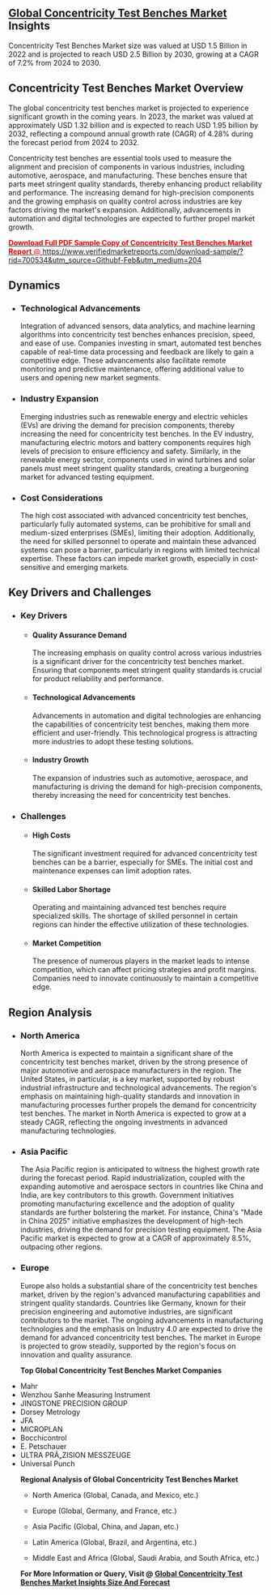 <h2><a href="https://www.verifiedmarketreports.com/download-sample/?rid=700534&amp;utm_source=Githubf&amp;utm_medium=204" target="_blank">Global Concentricity Test Benches Market</a> Insights</h2><p>Concentricity Test Benches Market size was valued at USD 1.5 Billion in 2022 and is projected to reach USD 2.5 Billion by 2030, growing at a CAGR of 7.2% from 2024 to 2030.</p><p> <h2>Concentricity Test Benches Market Overview</h2> <p>The global concentricity test benches market is projected to experience significant growth in the coming years. In 2023, the market was valued at approximately USD 1.32 billion and is expected to reach USD 1.95 billion by 2032, reflecting a compound annual growth rate (CAGR) of 4.28% during the forecast period from 2024 to 2032. </p> <p>Concentricity test benches are essential tools used to measure the alignment and precision of components in various industries, including automotive, aerospace, and manufacturing. These benches ensure that parts meet stringent quality standards, thereby enhancing product reliability and performance. The increasing demand for high-precision components and the growing emphasis on quality control across industries are key factors driving the market's expansion. Additionally, advancements in automation and digital technologies are expected to further propel market growth.</p> <p><a href="#"><p><span class=""><span style="color: #ff0000;"><strong>Download Full PDF Sample Copy of Concentricity Test Benches Market Report</strong> @ </span><a href="https://www.verifiedmarketreports.com/download-sample/?rid=700534&amp;utm_source=Githubf-Feb&amp;utm_medium=204" target="_blank">https://www.verifiedmarketreports.com/download-sample/?rid=700534&amp;utm_source=Githubf-Feb&amp;utm_medium=204</a></span></p></a></p> <h2>Dynamics</h2> <ul> <li><h3>Technological Advancements</h3> <p>Integration of advanced sensors, data analytics, and machine learning algorithms into concentricity test benches enhances precision, speed, and ease of use. Companies investing in smart, automated test benches capable of real-time data processing and feedback are likely to gain a competitive edge. These advancements also facilitate remote monitoring and predictive maintenance, offering additional value to users and opening new market segments. </p> </li> <li><h3>Industry Expansion</h3> <p>Emerging industries such as renewable energy and electric vehicles (EVs) are driving the demand for precision components, thereby increasing the need for concentricity test benches. In the EV industry, manufacturing electric motors and battery components requires high levels of precision to ensure efficiency and safety. Similarly, in the renewable energy sector, components used in wind turbines and solar panels must meet stringent quality standards, creating a burgeoning market for advanced testing equipment. </p> </li> <li><h3>Cost Considerations</h3> <p>The high cost associated with advanced concentricity test benches, particularly fully automated systems, can be prohibitive for small and medium-sized enterprises (SMEs), limiting their adoption. Additionally, the need for skilled personnel to operate and maintain these advanced systems can pose a barrier, particularly in regions with limited technical expertise. These factors can impede market growth, especially in cost-sensitive and emerging markets. </p> </li> </ul> <h2>Key Drivers and Challenges</h2> <ul> <li><h3>Key Drivers</h3> <ul> <li><h4>Quality Assurance Demand</h4> <p>The increasing emphasis on quality control across various industries is a significant driver for the concentricity test benches market. Ensuring that components meet stringent quality standards is crucial for product reliability and performance. </p> </li> <li><h4>Technological Advancements</h4> <p>Advancements in automation and digital technologies are enhancing the capabilities of concentricity test benches, making them more efficient and user-friendly. This technological progress is attracting more industries to adopt these testing solutions. </p> </li> <li><h4>Industry Growth</h4> <p>The expansion of industries such as automotive, aerospace, and manufacturing is driving the demand for high-precision components, thereby increasing the need for concentricity test benches. </p> </li> </ul> </li> <li><h3>Challenges</h3> <ul> <li><h4>High Costs</h4> <p>The significant investment required for advanced concentricity test benches can be a barrier, especially for SMEs. The initial cost and maintenance expenses can limit adoption rates. </p> </li> <li><h4>Skilled Labor Shortage</h4> <p>Operating and maintaining advanced test benches require specialized skills. The shortage of skilled personnel in certain regions can hinder the effective utilization of these technologies. </p> </li> <li><h4>Market Competition</h4> <p>The presence of numerous players in the market leads to intense competition, which can affect pricing strategies and profit margins. Companies need to innovate continuously to maintain a competitive edge. </p> </li> </ul> </li> </ul> <h2>Region Analysis</h2> <ul> <li><h3>North America</h3> <p>North America is expected to maintain a significant share of the concentricity test benches market, driven by the strong presence of major automotive and aerospace manufacturers in the region. The United States, in particular, is a key market, supported by robust industrial infrastructure and technological advancements. The region's emphasis on maintaining high-quality standards and innovation in manufacturing processes further propels the demand for concentricity test benches. The market in North America is expected to grow at a steady CAGR, reflecting the ongoing investments in advanced manufacturing technologies. </p> </li> <li><h3>Asia Pacific</h3> <p>The Asia Pacific region is anticipated to witness the highest growth rate during the forecast period. Rapid industrialization, coupled with the expanding automotive and aerospace sectors in countries like China and India, are key contributors to this growth. Government initiatives promoting manufacturing excellence and the adoption of quality standards are further bolstering the market. For instance, China's "Made in China 2025" initiative emphasizes the development of high-tech industries, driving the demand for precision testing equipment. The Asia Pacific market is expected to grow at a CAGR of approximately 8.5%, outpacing other regions. </p> </li> <li><h3>Europe</h3> <p>Europe also holds a substantial share of the concentricity test benches market, driven by the region's advanced manufacturing capabilities and stringent quality standards. Countries like Germany, known for their precision engineering and automotive industries, are significant contributors to the market. The ongoing advancements in manufacturing technologies and the emphasis on Industry 4.0 are expected to drive the demand for advanced concentricity test benches. The market in Europe is projected to grow steadily, supported by the region's focus on innovation and quality assurance.</p><p><strong>Top Global Concentricity Test Benches Market Companies</strong></p><div data-test-id=""><p><li>Mahr</li><li> Wenzhou Sanhe Measuring Instrument</li><li> JINGSTONE PRECISION GROUP</li><li> Dorsey Metrology</li><li> JFA</li><li> MICROPLAN</li><li> Bocchicontrol</li><li> E. Petschauer</li><li> ULTRA PRÃ„ZISION MESSZEUGE</li><li> Universal Punch</li></p><div><strong>Regional Analysis of&nbsp;Global Concentricity Test Benches Market</strong></div><ul><li dir="ltr"><p dir="ltr">North America&nbsp;(Global, Canada, and Mexico, etc.)</p></li><li dir="ltr"><p dir="ltr">Europe (Global, Germany, and France, etc.)</p></li><li dir="ltr"><p dir="ltr">Asia Pacific&nbsp;(Global, China, and Japan, etc.)</p></li><li dir="ltr"><p dir="ltr">Latin America&nbsp;(Global, Brazil, and Argentina, etc.)</p></li><li dir="ltr">Middle East and Africa&nbsp;(Global, Saudi Arabia, and South Africa, etc.)</li></ul><p><strong>For More Information or Query, Visit @&nbsp;</strong><strong><a href="https://www.verifiedmarketreports.com/product/concentricity-test-benches-market/?utm_source=Githubf&amp;utm_medium=204" target="_blank">Global Concentricity Test Benches Market Insights Size And Forecast</a></strong></p></div>
